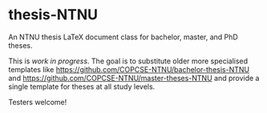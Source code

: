 # thesis-NTNU

An NTNU thesis LaTeX document class for bachelor, master, and PhD theses.

This is _work in progress_. The goal is to substitute older more specialised templates like https://github.com/COPCSE-NTNU/bachelor-thesis-NTNU and https://github.com/COPCSE-NTNU/master-theses-NTNU and provide a single template for theses at all study levels.

Testers welcome!
